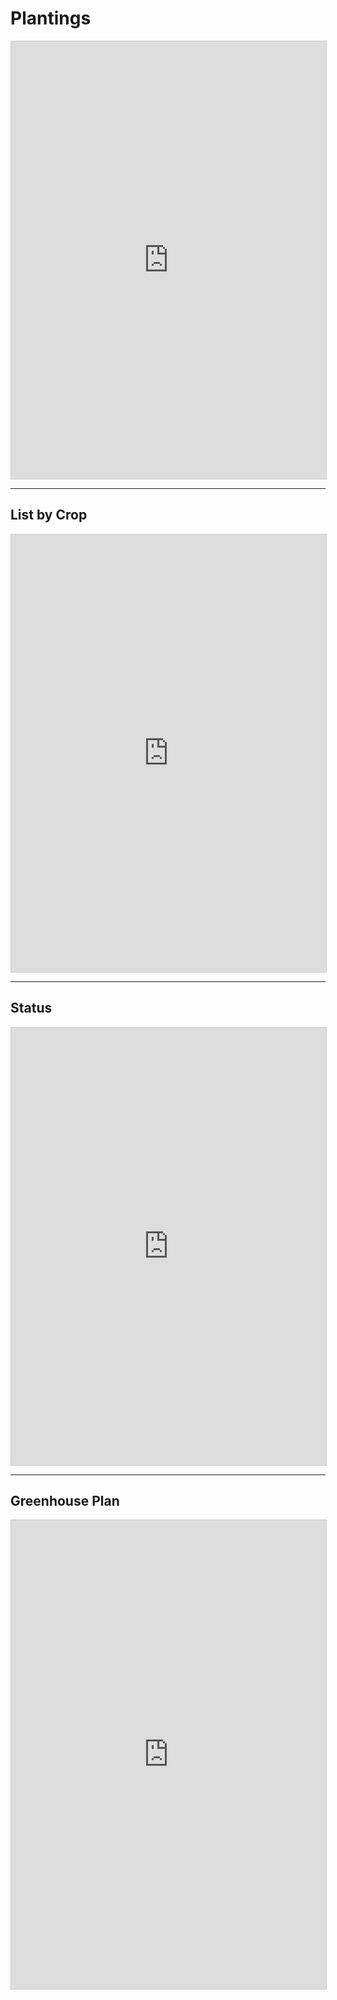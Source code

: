 # Plantings

<iframe 
  class="airtable-embed" src="https://airtable.com/embed/shriW7L6iYVnbbqrR?backgroundColor=yellow&viewControls=on" 
  frameborder="0" onmousewheel="" width="100%" height="700" style="background: transparent; border: 1px solid #ccc;">
</iframe>

---

## List by Crop

<iframe 
  class="airtable-embed" 
  src="https://airtable.com/embed/shrNa1hS0z1flNJr7?backgroundColor=yellow&viewControls=on" 
  frameborder="0" onmousewheel="" width="100%" height="700" style="background: transparent; border: 1px solid #ccc;">
</iframe>

---

## Status

<iframe 
  class="airtable-embed" src="https://airtable.com/embed/shru7HP9WyUNQjiDk?backgroundColor=yellow&viewControls=on" 
  frameborder="0" onmousewheel="" width="100%" height="700" style="background: transparent; border: 1px solid #ccc;">
</iframe>

---

## Greenhouse Plan

<iframe 
  class="airtable-embed" src="https://airtable.com/embed/shrSTCW5Tv9mxQbWg?backgroundColor=yellow&viewControls=on" 
  frameborder="0" onmousewheel="" width="100%" height="750" style="background: transparent; border: 1px solid #ccc;">
</iframe>